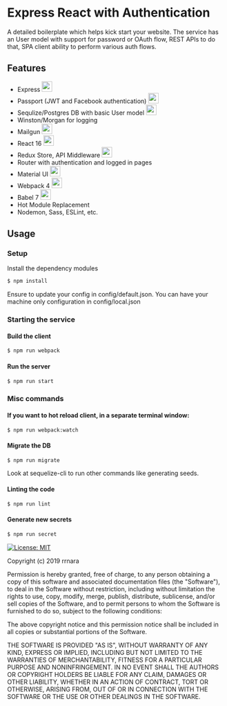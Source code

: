 # Express React with Authentication

A detailed boilerplate which helps kick start your website. The service has an User model with support for password or OAuth flow, REST APIs to do that, SPA client ability to perform various auth flows.

## Features

* Express <img src="https://camo.githubusercontent.com/fc61dcbdb7a6e49d3adecc12194b24ab20dfa25b/68747470733a2f2f692e636c6f756475702e636f6d2f7a6659366c4c376546612d3330303078333030302e706e67" height="24">
* Passport (JWT and Facebook authentication) <img src="http://cdn.auth0.com/img/passport-banner-github.png" height="24">
* Sequlize/Postgres DB with basic User model <img src="https://cdn.worldvectorlogo.com/logos/sequelize.svg" height="24">
* Winston/Morgan for logging
* Mailgun <img src="https://camo.githubusercontent.com/a7b368cab293892c59fc278fa5cebe4f8ddbe1a8/68747470733a2f2f7261772e6769746875622e636f6d2f6d61696c67756e2f6d656469612f6d61737465722f4d61696c67756e5f5072696d6172792e706e67" height="24">
* React 16 <img src="https://upload.wikimedia.org/wikipedia/commons/a/a7/React-icon.svg" height="24">
* Redux Store, API Middleware <img src="https://raw.githubusercontent.com/reduxjs/redux/master/logo/logo-title-dark.png" height="24">
* Router with authentication and logged in pages
* Material UI <img src="https://material-ui.com/static/images/material-ui-logo.svg" height="24">
* Webpack 4 <img src="https://raw.githubusercontent.com/webpack/media/master/logo/logo-on-white-bg.jpg" height="24">
* Babel 7 <img src="https://raw.githubusercontent.com/babel/logo/master/babel.png" height="24">
* Hot Module Replacement
* Nodemon, Sass, ESLint, etc.

## Usage

### Setup

Install the dependency modules

```sh
$ npm install
```

Ensure to update your config in config/default.json. You can have your machine only configuration in config/local.json

### Starting the service

#### Build the client

```sh
$ npm run webpack
```

#### Run the server

```sh
$ npm run start
```

### Misc commands

#### If you want to hot reload client, in a separate terminal window:

```sh
$ npm run webpack:watch
```

#### Migrate the DB

```sh
$ npm run migrate
```
Look at sequelize-cli to run other commands like generating seeds.

#### Linting the code

```sh
$ npm run lint
```

#### Generate new secrets

```sh
$ npm run secret
```

[![License: MIT](https://img.shields.io/badge/License-MIT-yellow.svg)](https://opensource.org/licenses/MIT)

Copyright (c) 2019 rrnara

Permission is hereby granted, free of charge, to any person obtaining a copy
of this software and associated documentation files (the "Software"), to deal
in the Software without restriction, including without limitation the rights
to use, copy, modify, merge, publish, distribute, sublicense, and/or sell
copies of the Software, and to permit persons to whom the Software is
furnished to do so, subject to the following conditions:

The above copyright notice and this permission notice shall be included in all
copies or substantial portions of the Software.

THE SOFTWARE IS PROVIDED "AS IS", WITHOUT WARRANTY OF ANY KIND, EXPRESS OR
IMPLIED, INCLUDING BUT NOT LIMITED TO THE WARRANTIES OF MERCHANTABILITY,
FITNESS FOR A PARTICULAR PURPOSE AND NONINFRINGEMENT. IN NO EVENT SHALL THE
AUTHORS OR COPYRIGHT HOLDERS BE LIABLE FOR ANY CLAIM, DAMAGES OR OTHER
LIABILITY, WHETHER IN AN ACTION OF CONTRACT, TORT OR OTHERWISE, ARISING FROM,
OUT OF OR IN CONNECTION WITH THE SOFTWARE OR THE USE OR OTHER DEALINGS IN THE
SOFTWARE.

